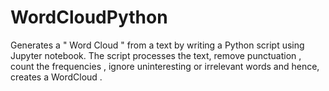 # WordCloudPython

Generates a " Word Cloud " from a text by writing a Python script using Jupyter notebook. 
The script processes the text, remove punctuation , count the frequencies , ignore uninteresting or irrelevant words and hence, creates a WordCloud .
